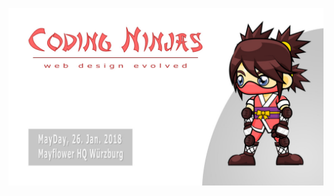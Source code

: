 ![Coding Ninjas](https://github.com/christopherstock/coding-ninjas/raw/master/_ASSETS/promo/promo_1500x1000.jpg)

